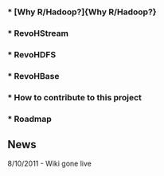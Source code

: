 ### * [Why R/Hadoop?]{Why R/Hadoop?}
### * RevoHStream
### * RevoHDFS
### * RevoHBase
### * How to contribute to this project
### * Roadmap
## News

8/10/2011 - Wiki gone live